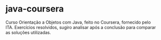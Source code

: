 # java-coursera
Curso Orientação a Objetos com Java, feito no Coursera, fornecido pelo ITA.
Exercícios resolvidos, sugiro analisar após a conclusão para comparar as soluções utilizadas.
